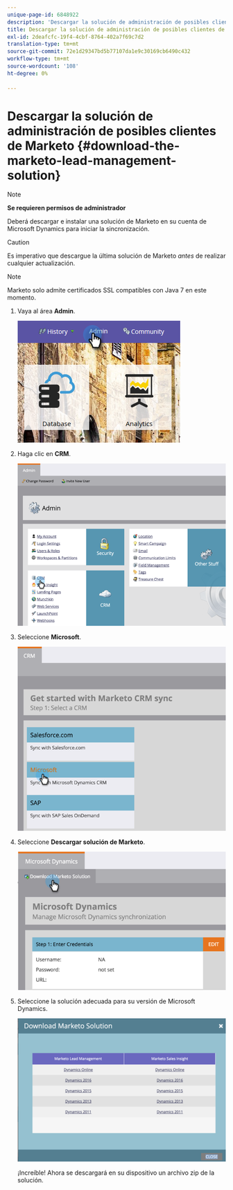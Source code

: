 ```yaml
---
unique-page-id: 6848922
description: 'Descargar la solución de administración de posibles clientes de Marketo: Marketo Docs: Documentación del producto'
title: Descargar la solución de administración de posibles clientes de Marketo
exl-id: 2deafcfc-19f4-4cbf-8764-402a7f69c7d2
translation-type: tm+mt
source-git-commit: 72e1d29347bd5b77107da1e9c30169cb6490c432
workflow-type: tm+mt
source-wordcount: '108'
ht-degree: 0%

---
```


# Descargar la solución de administración de posibles clientes de Marketo {#download-the-marketo-lead-management-solution}

>[!NOTE]
>
>**Se requieren permisos de administrador**

Deberá descargar e instalar una solución de Marketo en su cuenta de Microsoft Dynamics para iniciar la sincronización.

>[!CAUTION]
>
>Es imperativo que descargue la última solución de Marketo _antes_ de realizar cualquier actualización.

>[!NOTE]
>
>Marketo solo admite certificados SSL compatibles con Java 7 en este momento.

1. Vaya al área **Admin**.

   ![](assets/admin-1.png)

1. Haga clic en **CRM**.

   ![](assets/image2015-3-11-13-3a7-3a11.png)

1. Seleccione **Microsoft**.

   ![](assets/image2015-3-11-13-3a9-3a7.png)

1. Seleccione **Descargar solución de Marketo**.

   ![](assets/image2015-3-11-13-3a10-3a4.png)

1. Seleccione la solución adecuada para su versión de Microsoft Dynamics.

   ![](assets/msd-online-1.png)

   ¡Increíble! Ahora se descargará en su dispositivo un archivo zip de la solución.
